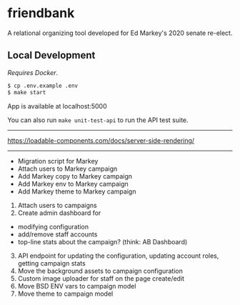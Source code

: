 # friendbank

A relational organizing tool developed for Ed Markey's 2020 senate re-elect.

## Local Development

_Requires Docker_.

```sh
$ cp .env.example .env
$ make start
```

App is available at localhost:5000

You can also run `make unit-test-api` to run the API test suite.

----

https://loadable-components.com/docs/server-side-rendering/

----

- Migration script for Markey
 - Attach users to Markey campaign
 - Add Markey copy to Markey campaign
 - Add Markey env to Markey campaign
 - Add Markey theme to Markey campaign

1. Attach users to campaigns
2. Create admin dashboard for
  - modifying configuration
  - add/remove staff accounts
  - top-line stats about the campaign? (think: AB Dashboard)
3. API endpoint for updating the configuration, updating account roles, getting campaign stats
4. Move the background assets to campaign configuration
5. Custom image uploader for staff on the page create/edit
6. Move BSD ENV vars to campaign model
7. Move theme to campaign model
